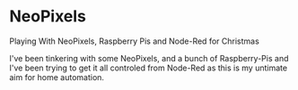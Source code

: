 # NeoPixels
Playing With NeoPixels, Raspberry Pis and Node-Red for Christmas

I've been tinkering with some NeoPixels, and a bunch of Raspberry-Pis and I've been trying to get it all controled from Node-Red as this is my untimate aim for home automation.
